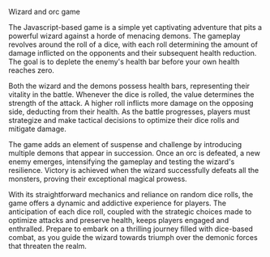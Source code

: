 Wizard and orc game

The Javascript-based game is a simple yet captivating adventure that pits a powerful wizard against a horde of menacing demons. The gameplay revolves around the roll of a dice, with each roll determining the amount of damage inflicted on the opponents and their subsequent health reduction. The goal is to deplete the enemy's health bar before your own health reaches zero.

Both the wizard and the demons possess health bars, representing their vitality in the battle. Whenever the dice is rolled, the value determines the strength of the attack. A higher roll inflicts more damage on the opposing side, deducting from their health. As the battle progresses, players must strategize and make tactical decisions to optimize their dice rolls and mitigate damage.

The game adds an element of suspense and challenge by introducing multiple demons that appear in succession. Once an orc is defeated, a new enemy emerges, intensifying the gameplay and testing the wizard's resilience. Victory is achieved when the wizard successfully defeats all the monsters, proving their exceptional magical prowess.

With its straightforward mechanics and reliance on random dice rolls, the game offers a dynamic and addictive experience for players. The anticipation of each dice roll, coupled with the strategic choices made to optimize attacks and preserve health, keeps players engaged and enthralled. Prepare to embark on a thrilling journey filled with dice-based combat, as you guide the wizard towards triumph over the demonic forces that threaten the realm.

